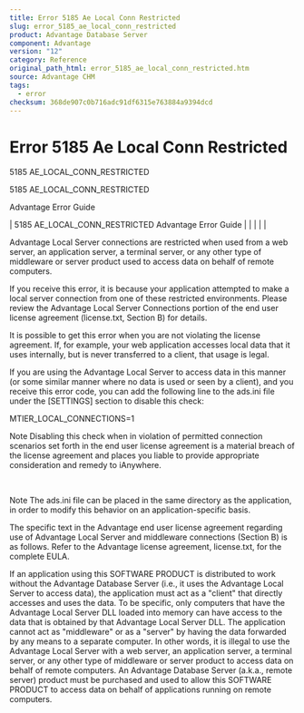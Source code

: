 ```yaml
---
title: Error 5185 Ae Local Conn Restricted
slug: error_5185_ae_local_conn_restricted
product: Advantage Database Server
component: Advantage
version: "12"
category: Reference
original_path_html: error_5185_ae_local_conn_restricted.htm
source: Advantage CHM
tags:
  - error
checksum: 368de907c0b716adc91df6315e763884a9394dcd
---
```


# Error 5185 Ae Local Conn Restricted

5185 AE\_LOCAL\_CONN\_RESTRICTED

5185 AE\_LOCAL\_CONN\_RESTRICTED

Advantage Error Guide

| 5185 AE\_LOCAL\_CONN\_RESTRICTED  Advantage Error Guide |  |  |  |  |

Advantage Local Server connections are restricted when used from a web server, an application server, a terminal server, or any other type of middleware or server product used to access data on behalf of remote computers.

If you receive this error, it is because your application attempted to make a local server connection from one of these restricted environments. Please review the Advantage Local Server Connections portion of the end user license agreement (license.txt, Section B) for details.

It is possible to get this error when you are not violating the license agreement. If, for example, your web application accesses local data that it uses internally, but is never transferred to a client, that usage is legal.

If you are using the Advantage Local Server to access data in this manner (or some similar manner where no data is used or seen by a client), and you receive this error code, you can add the following line to the ads.ini file under the [SETTINGS] section to disable this check:

MTIER\_LOCAL\_CONNECTIONS=1

Note Disabling this check when in violation of permitted connection scenarios set forth in the end user license agreement is a material breach of the license agreement and places you liable to provide appropriate consideration and remedy to iAnywhere.

 

Note The ads.ini file can be placed in the same directory as the application, in order to modify this behavior on an application-specific basis.

The specific text in the Advantage end user license agreement regarding use of Advantage Local Server and middleware connections (Section B) is as follows. Refer to the Advantage license agreement, license.txt, for the complete EULA.

If an application using this SOFTWARE PRODUCT is distributed to work without the Advantage Database Server (i.e., it uses the Advantage Local Server to access data), the application must act as a "client" that directly accesses and uses the data. To be specific, only computers that have the Advantage Local Server DLL loaded into memory can have access to the data that is obtained by that Advantage Local Server DLL. The application cannot act as "middleware" or as a "server" by having the data forwarded by any means to a separate computer. In other words, it is illegal to use the Advantage Local Server with a web server, an application server, a terminal server, or any other type of middleware or server product to access data on behalf of remote computers. An Advantage Database Server (a.k.a., remote server) product must be purchased and used to allow this SOFTWARE PRODUCT to access data on behalf of applications running on remote computers.
